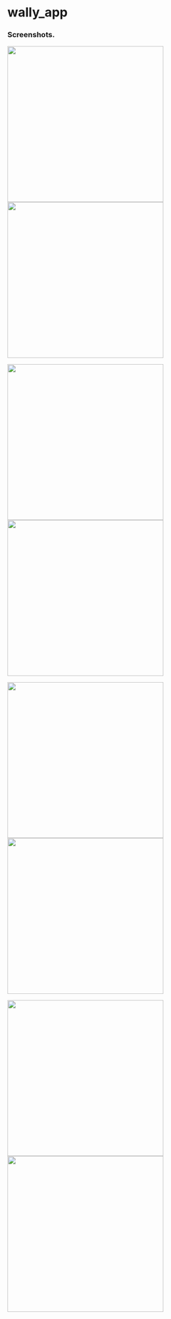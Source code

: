 # wally_app


### Screenshots.

<img src="https://user-images.githubusercontent.com/85505451/169098799-bba4ef74-aa8a-4d51-890a-15b0c9762bf5.png" width="350">  <img src="https://user-images.githubusercontent.com/85505451/169098807-79c989f9-8ff9-4305-b113-15d6105f3be9.png" width="350">

<img src="https://user-images.githubusercontent.com/85505451/169098811-7728a755-6ebd-4ae6-8b9e-11c99116d926.png" width="350">  <img src="https://user-images.githubusercontent.com/85505451/169098826-19fc274e-9b90-4daf-a52c-de92abe1e680.png" width="350">

<img src="https://user-images.githubusercontent.com/85505451/169098844-5ee27fde-8a5c-4c09-b516-f8d67e297421.png" width="350">  <img src="https://user-images.githubusercontent.com/85505451/169098861-f1592e57-8301-4f58-92e4-123c80c82178.png" width="350">

<img src="https://user-images.githubusercontent.com/85505451/169098884-8d8407bc-b81f-4d76-be63-9071355b8693.png" width="350">  <img src="https://user-images.githubusercontent.com/85505451/169098901-217f2bcf-207c-48bc-908b-2eb4e829e43b.png" width="350">

<!-- ![1](https://user-images.githubusercontent.com/85505451/169098799-bba4ef74-aa8a-4d51-890a-15b0c9762bf5.png) -->
<!-- ![2](https://user-images.githubusercontent.com/85505451/169098807-79c989f9-8ff9-4305-b113-15d6105f3be9.png) -->

<!-- ![3](https://user-images.githubusercontent.com/85505451/169098811-7728a755-6ebd-4ae6-8b9e-11c99116d926.png) -->
<!-- ![4](https://user-images.githubusercontent.com/85505451/169098826-19fc274e-9b90-4daf-a52c-de92abe1e680.png) -->

<!-- ![5](https://user-images.githubusercontent.com/85505451/169098844-5ee27fde-8a5c-4c09-b516-f8d67e297421.png) -->
<!-- ![6](https://user-images.githubusercontent.com/85505451/169098861-f1592e57-8301-4f58-92e4-123c80c82178.png) -->

<!-- ![7](https://user-images.githubusercontent.com/85505451/169098884-8d8407bc-b81f-4d76-be63-9071355b8693.png) -->
<!-- ![8](https://user-images.githubusercontent.com/85505451/169098901-217f2bcf-207c-48bc-908b-2eb4e829e43b.png) -->
